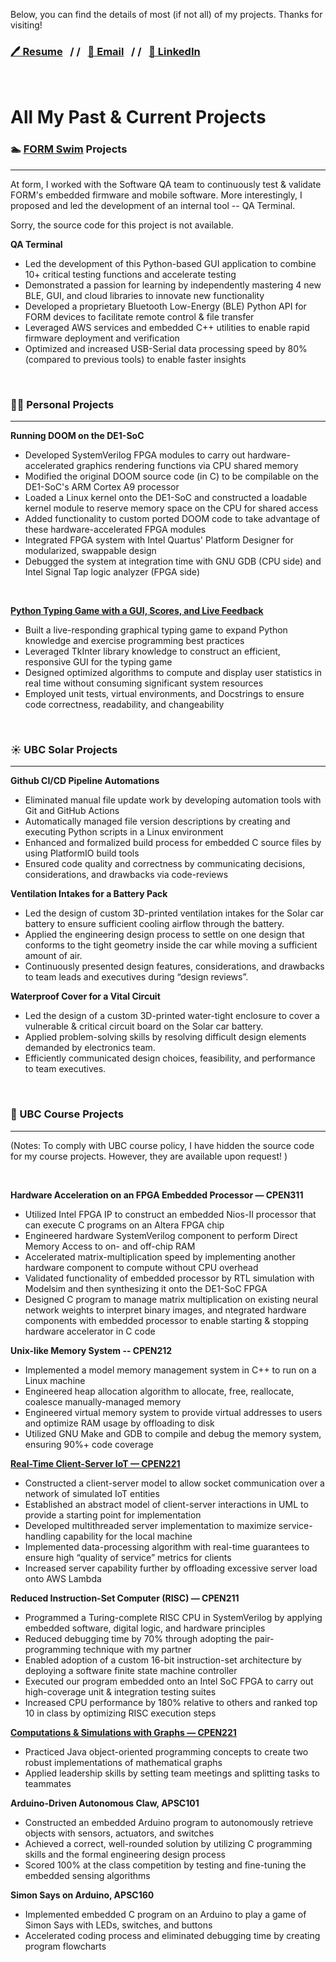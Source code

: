 
Below, you can find the details of most (if not all) of my projects. Thanks for visiting!


### [🖊️ Resume](https://drive.google.com/file/d/1RpNukfM-BgrrIbv0eEy-YcHyU9EkrGKZ/view?usp=drive_link)&nbsp;&nbsp;&nbsp;/&nbsp;/&nbsp;&nbsp;&nbsp;[📩 Email](mailto:michaellin0902@gmail.com)&nbsp;&nbsp;&nbsp;/&nbsp;/&nbsp;&nbsp;&nbsp;[📘 LinkedIn](https://www.linkedin.com/in/lisong-michael-lin/)


&nbsp;


# All My Past & Current Projects

### 🏊 [FORM Swim](https://www.formswim.com/) Projects
---

At form, I worked with the Software QA team to continuously test & validate FORM's embedded firmware and mobile software. 
More interestingly, I proposed and led the development of an internal tool -- QA Terminal.

Sorry, the source code for this project is not available. 

**QA Terminal**
- Led the development of this Python-based GUI application to combine 10+ critical testing functions and accelerate testing
- Demonstrated a passion for learning by independently mastering 4 new BLE, GUI, and cloud libraries to innovate new functionality
- Developed a proprietary Bluetooth Low-Energy (BLE) Python API for FORM devices to facilitate remote control & file transfer 
- Leveraged AWS services and embedded C++ utilities to enable rapid firmware deployment and verification
- Optimized and increased USB-Serial data processing speed by 80% (compared to previous tools) to enable faster insights 

&nbsp;


### 👨‍💻 Personal Projects
---


**Running DOOM on the DE1-SoC**
- Developed SystemVerilog FPGA modules to carry out hardware-accelerated graphics rendering functions via CPU shared memory
- Modified the original DOOM source code (in C) to be compilable on the DE1-SoC's ARM Cortex A9 processor
- Loaded a Linux kernel onto the DE1-SoC and constructed a loadable kernel module to reserve memory space on the CPU for shared access
- Added functionality to custom ported DOOM code to take advantage of these hardware-accelerated FPGA modules
- Integrated FPGA system with Intel Quartus' Platform Designer for modularized, swappable design
- Debugged the system at integration time with GNU GDB (CPU side) and Intel Signal Tap logic analyzer (FPGA side)

&nbsp;

**[Python Typing Game with a GUI, Scores, and Live Feedback](https://github.com/m1chellelinn/typing-game)**
- Built a live-responding graphical typing game to expand Python knowledge and exercise programming best practices
- Leveraged TkInter library knowledge to construct an efficient, responsive GUI for the typing game 
- Designed optimized algorithms to compute and display user statistics in real time without consuming significant system resources
- Employed unit tests, virtual environments, and Docstrings to ensure code correctness, readability, and changeability

&nbsp;

### ☀️ UBC Solar Projects

---

**Github CI/CD Pipeline Automations** 
- Eliminated manual file update work by developing automation tools with Git and GitHub Actions
- Automatically managed file version descriptions by creating and executing Python scripts in a Linux environment
- Enhanced and formalized build process for embedded C source files by using PlatformIO build tools  
- Ensured code quality and correctness by communicating decisions, considerations, and drawbacks via code-reviews 

**Ventilation Intakes for a Battery Pack**

- Led the design of custom 3D-printed ventilation intakes for the Solar car battery to ensure sufficient cooling airflow through the battery.
- Applied the engineering design process to settle on one design that conforms to the tight geometry inside the car while moving a sufficient amount of air.
- Continuously presented design features, considerations, and drawbacks to team leads and executives during “design reviews”.

**Waterproof Cover for a Vital Circuit**

- Led the design of a custom 3D-printed water-tight enclosure to cover a vulnerable & critical circuit board on the Solar car battery.
- Applied problem-solving skills by resolving difficult design elements demanded by electronics team.
- Efficiently communicated design choices, feasibility, and performance to team executives.



&nbsp;

### 🏫 UBC Course Projects

---
(Notes: To comply with UBC course policy, I have hidden the source code for my course projects. However, they are available upon request! )

&nbsp;

**Hardware Acceleration on an FPGA Embedded Processor — CPEN311**
- Utilized Intel FPGA IP to construct an embedded Nios-II processor that can execute C programs on an Altera FPGA chip
- Engineered hardware SystemVerilog component to perform Direct Memory Access to on- and off-chip RAM 
- Accelerated matrix-multiplication speed by implementing another hardware component to compute without CPU overhead
- Validated functionality of embedded processor by RTL simulation with Modelsim and then synthesizing it onto the DE1-SoC FPGA
- Designed C program to manage matrix multiplication on existing neural network weights to interpret binary images, and ntegrated hardware components with embedded processor to enable starting & stopping hardware accelerator in C code 
 
**Unix-like Memory System -- CPEN212**
- Implemented a model memory management system in C++ to run on a Linux machine 
- Engineered heap allocation algorithm to allocate, free, reallocate, coalesce manually-managed memory
- Engineered virtual memory system to provide virtual addresses to users and optimize RAM usage by offloading to disk
- Utilized GNU Make and GDB to compile and debug the memory system, ensuring 90%+ code coverage 

[**Real-Time Client-Server IoT — CPEN221**](https://cpen221ubc.notion.site/MP3-IoT-Data-Analytics-f2b1469b01984c2aa9b7dd673dc6b74f)
- Constructed a client-server model to allow socket communication over a network of simulated IoT entities 
- Established an abstract model of client-server interactions in UML to provide a starting point for implementation 
- Developed multithreaded server implementation to maximize service-handling capability for the local machine
- Implemented data-processing algorithm with real-time guarantees to ensure high “quality of service” metrics for clients 
- Increased server capability further by offloading excessive server load onto AWS Lambda


**Reduced Instruction-Set Computer (RISC) — CPEN211**

- Programmed a Turing-complete RISC CPU in SystemVerilog by applying embedded software, digital logic, and hardware principles
- Reduced debugging time by 70% through adopting the pair-programming technique with my partner
- Enabled adoption of a custom 16-bit instruction-set architecture by deploying a software finite state machine controller
- Executed our program embedded onto an Intel SoC FPGA to carry out high-coverage unit & integration testing suites
- Increased CPU performance by 180% relative to others and ranked top 10 in class by optimizing RISC execution steps


[**Computations & Simulations with Graphs — CPEN221**](https://cpen221ubc.notion.site/MP2-Graphs-Sea-Levels-Mind-Boggles-85789d5808aa4ebf8ab1f30e88059a1a)
- Practiced Java object-oriented programming concepts to create two robust implementations of mathematical graphs
- Applied leadership skills by setting team meetings and splitting tasks to teammates

**Arduino-Driven Autonomous Claw, APSC101**
- Constructed an embedded Arduino program to autonomously retrieve objects with sensors, actuators, and switches 
- Achieved a correct, well-rounded solution by utilizing C programming skills and the formal engineering design process 
- Scored 100% at the class competition by testing and fine-tuning the embedded sensing algorithms 

**Simon Says on Arduino, APSC160**
- Implemented embedded C program on an Arduino to play a game of Simon Says with LEDs, switches, and buttons
- Accelerated coding process and eliminated debugging time by creating program flowcharts 

